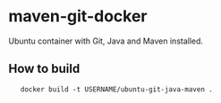 # maven-git-docker
Ubuntu container with Git, Java and Maven installed.

## How to build

```shell
   docker build -t USERNAME/ubuntu-git-java-maven .
```
